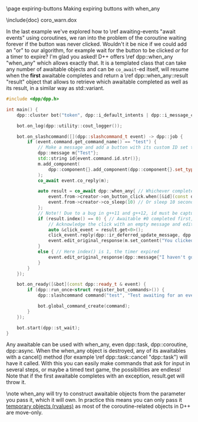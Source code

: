 \page expiring-buttons Making expiring buttons with when_any

\include{doc} coro_warn.dox

In the last example we've explored how to \ref awaiting-events "await events" using coroutines, we ran into the problem of the coroutine waiting forever if the button was never clicked. Wouldn't it be nice if we could add an "or" to our algorithm, for example wait for the button to be clicked *or* for a timer to expire? I'm glad you asked! D++ offers \ref dpp::when_any "when_any" which allows exactly that. It is a templated class that can take any number of awaitable objects and can be `co_await`-ed itself, will resume when the __first__ awaitable completes and return a \ref dpp::when_any::result "result" object that allows to retrieve which awaitable completed as well as its result, in a similar way as std::variant.

~~~~~~~~~~cpp
#include <dpp/dpp.h>

int main() {
	dpp::cluster bot("token", dpp::i_default_intents | dpp::i_message_content);

	bot.on_log(dpp::utility::cout_logger());

	bot.on_slashcommand([](dpp::slashcommand_t event) -> dpp::job {
		if (event.command.get_command_name() == "test") {
			// Make a message and add a button with its custom ID set to the command interaction's ID so we can identify it
			dpp::message m{"Test"};
			std::string id{event.command.id.str()};
			m.add_component(
				dpp::component{}.add_component(dpp::component{}.set_type(dpp::cot_button).set_label("Click me!").set_id(id))
			);
			co_await event.co_reply(m);

			auto result = co_await dpp::when_any{ // Whichever completes first...
				event.from->creator->on_button_click.when([&id](const dpp::button_click_t &b) { return b.custom_id == id; }), // Button clicked
				event.from->creator->co_sleep(10) // Or sleep 10 seconds
			};
            // Note!! Due to a bug in g++11 and g++12, id must be captured as a reference above or the compiler will destroy it twice. This is fixed in g++13
			if (result.index() == 0) { // Awaitable #0 completed first, that is the button click event
                // Acknowledge the click with an empty message and edit the original response, removing the button
				auto &click_event = result.get<0>();
                click_event.reply(dpp::ir_deferred_update_message, dpp::message{});
				event.edit_original_response(m.set_content("You clicked the button with the id " + click_event.custom_id));
            }
			else { // Here index() is 1, the timer expired
				event.edit_original_response(dpp::message{"I haven't got all day..."});
            }
		}
	});

	bot.on_ready([&bot](const dpp::ready_t & event) {
		if (dpp::run_once<struct register_bot_commands>()) {
			dpp::slashcommand command("test", "Test awaiting for an event", bot.me.id);

			bot.global_command_create(command);
		}
	});

	bot.start(dpp::st_wait);
}
~~~~~~~~~~

Any awaitable can be used with when_any, even dpp::task, dpp::coroutine, dpp::async. When the when_any object is destroyed, any of its awaitables with a cancel() method (for example \ref dpp::task::cancel "dpp::task") will have it called. With this you can easily make commands that ask for input in several steps, or maybe a timed text game, the possibilities are endless! Note that if the first awaitable completes with an exception, result.get will throw it.

\note when_any will try to construct awaitable objects from the parameter you pass it, which it will own. In practice this means you can only pass it <a href="https://www.learncpp.com/cpp-tutorial/value-categories-lvalues-and-rvalues/">temporary objects (rvalues)</a> as most of the coroutine-related objects in D++ are move-only.
